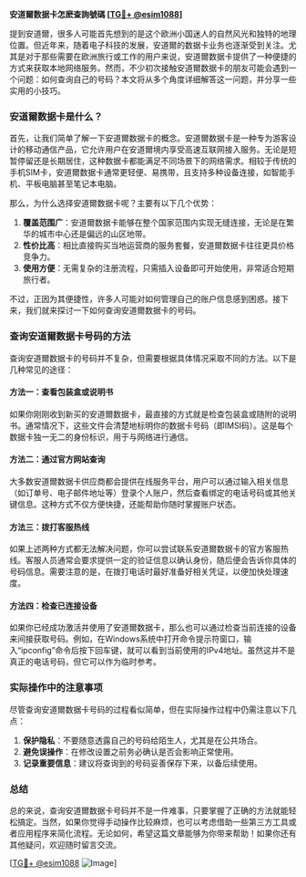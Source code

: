**安道爾数据卡怎麽查詢號碼 [[TG💪+ @esim1088](https://t.me/s/esim1088)]**

提到安道爾，很多人可能首先想到的是这个欧洲小国迷人的自然风光和独特的地理位置。但近年来，随着电子科技的发展，安道爾的数据卡业务也逐渐受到关注。尤其是对于那些需要在欧洲旅行或工作的用户来说，安道爾数据卡提供了一种便捷的方式来获取本地网络服务。然而，不少初次接触安道爾数据卡的朋友可能会遇到一个问题：如何查询自己的号码？本文将从多个角度详细解答这一问题，并分享一些实用的小技巧。

### 安道爾数据卡是什么？

首先，让我们简单了解一下安道爾数据卡的概念。安道爾数据卡是一种专为游客设计的移动通信产品，它允许用户在安道爾境内享受高速互联网接入服务。无论是短暂停留还是长期居住，这种数据卡都能满足不同场景下的网络需求。相较于传统的手机SIM卡，安道爾数据卡通常更轻便、易携带，且支持多种设备连接，如智能手机、平板电脑甚至笔记本电脑。

那么，为什么选择安道爾数据卡呢？主要有以下几个优势：

1. **覆盖范围广**：安道爾数据卡能够在整个国家范围内实现无缝连接，无论是在繁华的城市中心还是偏远的山区地带。
2. **性价比高**：相比直接购买当地运营商的服务套餐，安道爾数据卡往往更具价格竞争力。
3. **使用方便**：无需复杂的注册流程，只需插入设备即可开始使用，非常适合短期旅行者。

不过，正因为其便捷性，许多人可能对如何管理自己的账户信息感到困惑。接下来，我们就来探讨一下如何查询安道爾数据卡的号码。

### 查询安道爾数据卡号码的方法

查询安道爾数据卡的号码并不复杂，但需要根据具体情况采取不同的方法。以下是几种常见的途径：

#### 方法一：查看包装盒或说明书

如果你刚刚收到新买的安道爾数据卡，最直接的方式就是检查包装盒或随附的说明书。通常情况下，这些文件会清楚地标明你的数据卡号码（即IMSI码）。这是每个数据卡独一无二的身份标识，用于与网络进行通信。

#### 方法二：通过官方网站查询

大多数安道爾数据卡供应商都会提供在线服务平台，用户可以通过输入相关信息（如订单号、电子邮件地址等）登录个人账户，然后查看绑定的电话号码或其他关键信息。这种方式不仅方便快捷，还能帮助你随时掌握账户状态。

#### 方法三：拨打客服热线

如果上述两种方式都无法解决问题，你可以尝试联系安道爾数据卡的官方客服热线。客服人员通常会要求提供一定的验证信息以确认身份，随后便会告诉你具体的号码信息。需要注意的是，在拨打电话时最好准备好相关凭证，以便加快处理速度。

#### 方法四：检查已连接设备

如果你已经成功激活并使用了安道爾数据卡，那么也可以通过检查当前连接的设备来间接获取号码。例如，在Windows系统中打开命令提示符窗口，输入“ipconfig”命令后按下回车键，就可以看到当前使用的IPv4地址。虽然这并不是真正的电话号码，但它可以作为临时参考。

### 实际操作中的注意事项

尽管查询安道爾数据卡号码的过程看似简单，但在实际操作过程中仍需注意以下几点：

1. **保护隐私**：不要随意透露自己的号码给陌生人，尤其是在公共场合。
2. **避免误操作**：在修改设置之前务必确认是否会影响正常使用。
3. **记录重要信息**：建议将查询到的号码妥善保存下来，以备后续使用。

### 总结

总的来说，查询安道爾数据卡号码并不是一件难事，只要掌握了正确的方法就能轻松搞定。当然，如果你觉得手动操作比较麻烦，也可以考虑借助一些第三方工具或者应用程序来简化流程。无论如何，希望这篇文章能够为你带来帮助！如果你还有其他疑问，欢迎随时留言交流。

[[TG💪+ @esim1088](https://t.me/s/esim1088) ![Image](https://i.postimg.cc/4NQfJmqS/Snipaste-2025-05-13-00-14-12.png)]